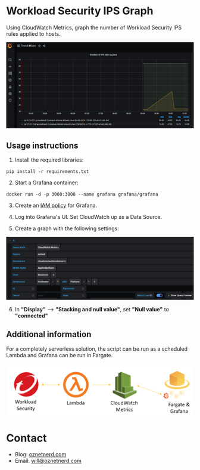 # Workload Security IPS Graph

Using CloudWatch Metrics, graph the number of Workload Security IPS rules applied to hosts.

![](graph.png)

## Usage instructions

1. Install the required libraries:

```
pip install -r requirements.txt
```
 
2. Start a Grafana container:
```
docker run -d -p 3000:3000 --name grafana grafana/grafana
```

3. Create an [IAM policy](https://grafana.com/docs/grafana/latest/features/datasources/cloudwatch/#iam-roles) for Grafana.

4. Log into Grafana's UI. Set CloudWatch up as a Data Source.

5. Create a graph with the following settings:

![](graph_settings.png)

6. In **"Display"** --> **"Stacking and null value"**, set **"Null value"** to **"connected"**

## Additional information

For a completely serverless solution, the script can be run as a scheduled Lambda and Grafana can be run in Fargate.

![](serverless_design.png)

# Contact

* Blog: [oznetnerd.com](https://oznetnerd.com)
* Email: will@oznetnerd.com